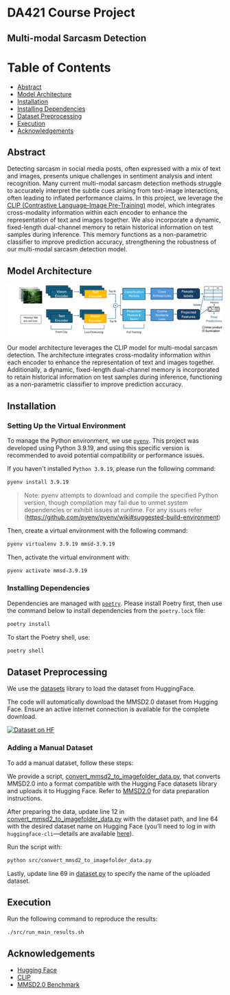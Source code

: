 # DA421 Course Project
## Multi-modal Sarcasm Detection

# Table of Contents

- [Abstract](#abstract)
- [Model Architecture](#model-architecture)
- [Installation](#installation)
- [Installing Dependencies](#installing-dependencies)
- [Dataset Preprocessing](#dataset-preprocessing)
- [Execution](#execution)
- [Acknowledgements](#acknowledgements)

## Abstract

Detecting sarcasm in social media posts, often expressed with a mix of text and images, presents unique challenges in sentiment analysis and intent recognition. Many current multi-modal sarcasm detection methods struggle to accurately interpret the subtle cues arising from text-image interactions, often leading to inflated performance claims. In this project, we leverage the [CLIP (Contrastive Language-Image Pre-Training)](https://arxiv.org/abs/2103.00020v1) model, which integrates cross-modality information within each encoder to enhance the representation of text and images together. We also incorporate a dynamic, fixed-length dual-channel memory to retain historical information on test samples during inference. This memory functions as a non-parametric classifier to improve prediction accuracy, strengthening the robustness of our multi-modal sarcasm detection model.

## Model Architecture

![Model Architecture](./images/architecture.png)

Our model architecture leverages the CLIP model for multi-modal sarcasm detection. The architecture integrates cross-modality information within each encoder to enhance the representation of text and images together. Additionally, a dynamic, fixed-length dual-channel memory is incorporated to retain historical information on test samples during inference, functioning as a non-parametric classifier to improve prediction accuracy.


## Installation

### Setting Up the Virtual Environment

To manage the Python environment, we use [`pyenv`](https://github.com/pyenv). This project was developed using Python 3.9.19, and using this specific version is recommended to avoid potential compatibility or performance issues.

If you haven't installed `Python 3.9.19`, please run the following command:

```bash
pyenv install 3.9.19
```

> Note: pyenv attempts to download and compile the specified Python version, though compilation may fail due to unmet system dependencies or exhibit issues at runtime.
> For any issues refer (https://github.com/pyenv/pyenv/wiki#suggested-build-environment)

Then, create a virtual environment with the following command:

```bash
pyenv virtualenv 3.9.19 mmsd-3.9.19
```

Then, activate the virtual environment with:

```bash
pyenv activate mmsd-3.9.19
```

### Installing Dependencies

Dependencies are managed with [`poetry`](https://python-poetry.org/). Please install Poetry first, then use the command below to install dependencies from the `poetry.lock` file:

```bash
poetry install
```

To start the Poetry shell, use:

```bash
poetry shell
```

## Dataset Preprocessing

We use the [datasets](https://huggingface.co/docs/datasets/en/index) library to load the dataset from HuggingFace.

The code will automatically download the MMSD2.0 dataset from Hugging Face. Ensure an active internet connection is available for the complete download.

[![Dataset on HF](https://huggingface.co/datasets/huggingface/badges/resolve/main/dataset-on-hf-sm.svg)](https://huggingface.co/datasets/coderchen01/MMSD2.0/)

### Adding a Manual Dataset

To add a manual dataset, follow these steps:

We provide a script, [convert_mmsd2_to_imagefolder_data.py](./src/convert_mmsd2_to_imagefolder_data.py), that converts MMSD2.0 into a format compatible with the Hugging Face datasets library and uploads it to Hugging Face. Refer to [MMSD2.0](https://github.com/JoeYing1019/MMSD2.0?tab=readme-ov-file) for data preparation instructions.

After preparing the data, update line 12 in [convert_mmsd2_to_imagefolder_data.py](./src/convert_mmsd2_to_imagefolder_data.py) with the dataset path, and line 64 with the desired dataset name on Hugging Face (you’ll need to log in with `huggingface-cli`—details are available [here](https://huggingface.co/docs/datasets/en/upload_dataset#upload-with-python)).

Run the script with:

```bash
python src/convert_mmsd2_to_imagefolder_data.py
```

Lastly, update line 69 in [dataset.py](./src/dataset.py) to specify the name of the uploaded dataset.

## Execution

Run the following command to reproduce the results:

```shell
./src/run_main_results.sh
```


## Acknowledgements

- [Hugging Face](https://huggingface.co/)
- [CLIP](https://github.com/openai/CLIP)
- [MMSD2.0 Benchmark](https://github.com/JoeYing1019/MMSD2.0?tab=readme-ov-file)